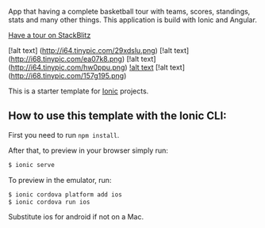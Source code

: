 App that having a complete basketball tour with teams, scores, standings, stats and many other things. This application is build with Ionic and Angular.

[Have a tour on StackBlitz](https://basketballtour.stackblitz.io)

[!alt text] (http://i64.tinypic.com/29xdslu.png)
[!alt text] (http://i68.tinypic.com/ea07k8.png)
[!alt text] (http://i64.tinypic.com/hw0ppu.png)
[!alt text](http://i68.tinypic.com/vx0zmt.png)
[!alt text] (http://i68.tinypic.com/157g195.png)

This is a starter template for [Ionic](http://ionicframework.com/docs/) projects.

## How to use this template with the Ionic CLI:

First you need to run `npm install`.

After that, to preview in your browser simply run:

```bash
$ ionic serve
```

To preview in the emulator, run:

```bash
$ ionic cordova platform add ios
$ ionic cordova run ios
```

Substitute ios for android if not on a Mac.

